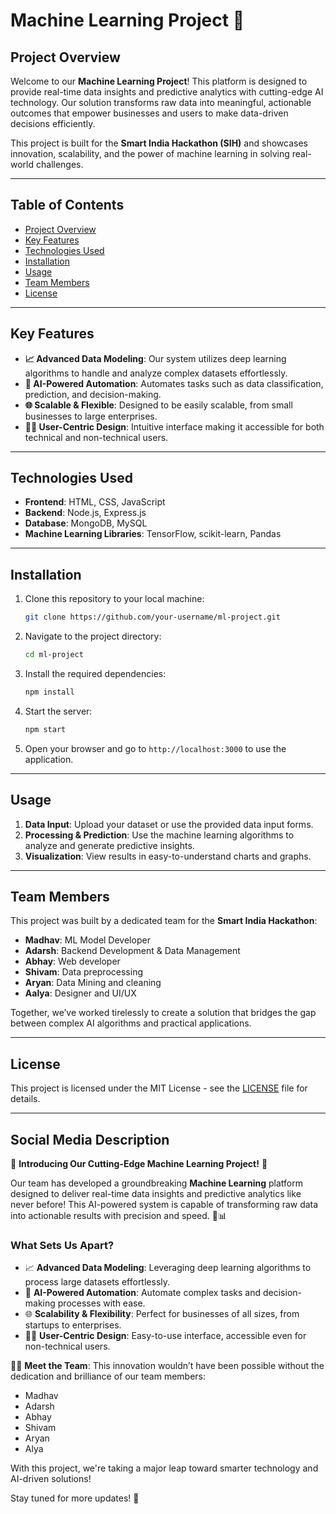 # Machine Learning Project 🚀

## Project Overview
Welcome to our **Machine Learning Project**! This platform is designed to provide real-time data insights and predictive analytics with cutting-edge AI technology. Our solution transforms raw data into meaningful, actionable outcomes that empower businesses and users to make data-driven decisions efficiently.

This project is built for the **Smart India Hackathon (SIH)** and showcases innovation, scalability, and the power of machine learning in solving real-world challenges.

---

## Table of Contents
- [Project Overview](#project-overview)
- [Key Features](#key-features)
- [Technologies Used](#technologies-used)
- [Installation](#installation)
- [Usage](#usage)
- [Team Members](#team-members)
- [License](#license)

---

## Key Features
- **📈 Advanced Data Modeling**: Our system utilizes deep learning algorithms to handle and analyze complex datasets effortlessly.
- **🤖 AI-Powered Automation**: Automates tasks such as data classification, prediction, and decision-making.
- **🌐 Scalable & Flexible**: Designed to be easily scalable, from small businesses to large enterprises.
- **🧑‍💻 User-Centric Design**: Intuitive interface making it accessible for both technical and non-technical users.

---

## Technologies Used
- **Frontend**: HTML, CSS, JavaScript
- **Backend**: Node.js, Express.js
- **Database**: MongoDB, MySQL
- **Machine Learning Libraries**: TensorFlow, scikit-learn, Pandas

---

## Installation
1. Clone this repository to your local machine:
    ```bash
    git clone https://github.com/your-username/ml-project.git
    ```
2. Navigate to the project directory:
    ```bash
    cd ml-project
    ```
3. Install the required dependencies:
    ```bash
    npm install
    ```
4. Start the server:
    ```bash
    npm start
    ```
5. Open your browser and go to `http://localhost:3000` to use the application.

---

## Usage
1. **Data Input**: Upload your dataset or use the provided data input forms.
2. **Processing & Prediction**: Use the machine learning algorithms to analyze and generate predictive insights.
3. **Visualization**: View results in easy-to-understand charts and graphs.

---

## Team Members
This project was built by a dedicated team for the **Smart India Hackathon**:

- **Madhav**: ML Model Developer
- **Adarsh**: Backend Development & Data Management
- **Abhay**: Web developer
- **Shivam**: Data preprocessing
- **Aryan**: Data Mining and cleaning
- **Aalya**: Designer and UI/UX

Together, we’ve worked tirelessly to create a solution that bridges the gap between complex AI algorithms and practical applications.

---

## License
This project is licensed under the MIT License - see the [LICENSE](LICENSE) file for details.

---

## Social Media Description

🚀 **Introducing Our Cutting-Edge Machine Learning Project!** 🚀

Our team has developed a groundbreaking **Machine Learning** platform designed to deliver real-time data insights and predictive analytics like never before! This AI-powered system is capable of transforming raw data into actionable results with precision and speed. 🧠📊

### What Sets Us Apart?
- 📈 **Advanced Data Modeling**: Leveraging deep learning algorithms to process large datasets effortlessly.
- 🤖 **AI-Powered Automation**: Automate complex tasks and decision-making processes with ease.
- 🌐 **Scalability & Flexibility**: Perfect for businesses of all sizes, from startups to enterprises.
- 🧑‍💻 **User-Centric Design**: Easy-to-use interface, accessible even for non-technical users.

👩‍💻 **Meet the Team**:
This innovation wouldn’t have been possible without the dedication and brilliance of our team members:
- Madhav
- Adarsh
- Abhay
- Shivam
- Aryan
- Alya

With this project, we're taking a major leap toward smarter technology and AI-driven solutions! 

Stay tuned for more updates! 🌟
